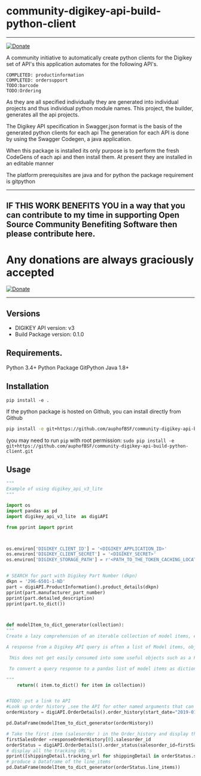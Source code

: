 # community-digikey-api-build-python-client
---------
[![Donate](https://img.shields.io/badge/Donate-PayPal-green.svg)](https://www.paypal.com/cgi-bin/webscr?cmd=_s-xclick&hosted_button_id=ZHPF7ZLDCYEYY&source=url)

A community initiative to automatically create  python clients for the Digikey set of API's 
this application automates for the following API's.

    COMPLETED: productinformation
    COMPLETED: ordersupport
    TODO:barcode
    TODO:Ordering

As they are all specified individually they are generated into individual projects and thus individual python module names. This project, the builder,  generates  all the api projects.

The Digikey API specification in Swagger.json format is the basis of the generated python clients for each api
The generation for each API is done by using the Swagger Codegen, a java application.

When this package is installed its only purpose is to perform the fresh CodeGens of each api and then install them. At present they are installed in an editable manner

The platform prerequisites are java and for python the package requirement is gitpython

------------
## IF THIS WORK BENEFITS YOU in a way that you can contribute to my time in supporting Open Source Community Benefiting Software then please contribute here. 

# Any donations are always graciously accepted

[![Donate](https://img.shields.io/badge/Donate-PayPal-green.svg)](https://www.paypal.com/cgi-bin/webscr?cmd=_s-xclick&hosted_button_id=ZHPF7ZLDCYEYY&source=url)

---------------------


## Versions
- DIGIKEY API version: v3
- Build Package version: 0.1.0

## Requirements.

Python 3.4+
Python Package GitPython
Java 1.8+

## Installation

`pip install -e .`

If the python package is hosted on Github, you can install directly from Github

```sh
pip install -e git+https://github.com/auphofBSF/community-digikey-api-build-python-client.git
```
(you may need to run `pip` with root permission: `sudo pip install -e git+https://github.com/auphofBSF/community-digikey-api-build-python-client.git`


## Usage

```python
"""
Example of using digikey_api_v3_lite
"""

import os
import pandas as pd
import digikey_api_v3_lite  as digiAPI

from pprint import pprint



os.environ['DIGIKEY_CLIENT_ID'] = '<DIGIKEY_APPLICATION_ID>'
os.environ['DIGIKEY_CLIENT_SECRET'] = '<DIGIKEY_SECRET>'
os.environ['DIGIKEY_STORAGE_PATH'] = r'<PATH_TO_THE_TOKEN_CACHING_LOCATION>'


# SEARCH for part with Digikey Part Number (dkpn)
dkpn = '296-6501-1-ND'
part = digiAPI.ProductInformation().product_details(dkpn)
pprint(part.manufacturer_part_number)
pprint(part.detailed_description)
pprint(part.to_dict())



def modelItem_to_dict_generator(collection):
"""
Create a lazy comprehension of an iterable collection of model items, effectively returning a generator.

A response from a Digikey API query is often a list of Model items, objects of the particular class representing a model item.

 THis does not get easily consumed into some useful objects such as a Pandas DataFrame that would typically take a dictionary object.

 To convert a query response to a pandas list of model items as dictionary in an efficient manner I would suggest to use a lazy list comprehension, effectively returning a generator on the API response, that Pandas Dataframe can consume.

"""
    return(( item.to_dict() for item in collection))


#TODO: put a link to API
#Look up order history ,see the API for other named arguments that can be passed to the order_history or other queries
orderHistory = digiAPI.OrderDetails().order_history(start_date="2019-01-01", end_date="2020-01-01")

pd.DataFrame(modelItem_to_dict_generator(orderHistory))

# Take the first item (salesorder ) in the Order_history and display the order lines
firstSalesOrder =responseOrderHistory[0].salesorder_id
orderStatus = digiAPI.OrderDetails().order_status(salesorder_id=firstSalesOrder)
# display all the tracking URL's
pprint([shippingDetail.tracking_url for shippingDetail in orderStatus.shipping_details])
# produce a Dataframe of the line_items
pd.DataFrame(modelItem_to_dict_generator(orderStatus.line_items))

```
